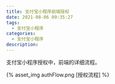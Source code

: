 ```yaml
---
title: 支付宝小程序前端授权
date: 2021-08-06 09:35:27
tags:
  - 支付宝小程序
categories:
  - 支付宝小程序
description:
---
```


支付宝小程序授权中，前端的详细流程。

<!-- more -->


<!-- ![授权流程](./支付宝小程序前端授权/authFlow.png) -->
{% asset_img authFlow.png [授权流程] %}








<!-- markdownlint-disable MD041 MD002--> 